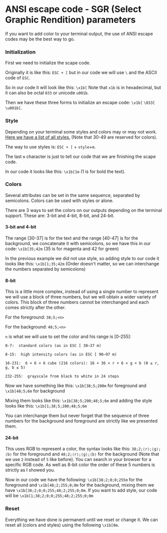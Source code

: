 # ANSI escape code - SGR (Select Graphic Rendition) parameters

If you want to add color to your terminal output, the use of ANSI escape codes may be the best way to go.

### Initialization

First we need to initialize the scape code.

Originally it is like this: `ESC + [` but in our code we will use ` \ ` and the ASCII code of `ESC`.

So in our code it will look like this: `\x1b[` Note that `x1b` is in hexadecimal, but it can also be octal `033` or unicode `u001b`.

Then we have these three forms to initialize an escape code: `\x1b[` `\033[` `\u001b[`.

### Style

Depending on your terminal some styles and colors may or may not work. [Here we have a list of all styles.](https://en.wikipedia.org/wiki/ANSI_escape_code#SGR) (Note that 30-49 are reserved for colors).

The way to use styles is: `ESC + [` + `style`+`m`.

The last `m` character is just to tell our code that we are finishing the scape code.

In our code it looks like this: `\x1b[1m` (1 is for bold the text).

### Colors

Several attributes can be set in the same sequence, separated by semicolons. Colors can be used with styles or alone.

There are 3 ways to set the colors on our outputs depending on the terminal support. These are: 3-bit and 4-bit, 8-bit, and 24-bit.

#### 3-bit and 4-bit

The range [30-37] is for the text and the range [40-47] is for the background, we concatenate it with semicolons, so we have this in our code: `\x1b[35;42m` (35 is for magenta and 42 for green)

In the previous example we did not use style, so adding style to our code it looks like this: `\x1b[1;35;42m` (Order doesn't matter, so we can interchange the numbers separated by semicolons)

#### 8-bit

This is a little more complex, instead of using a single number to represent we will use a block of three numbers, but we will obtain a wider variety of colors. This block of three numbers cannot be interchanged and each comes strictly after the other.

For the foreground: `38;5;<n>`

For the background: `48;5;<n>`

`n` is what we will use to set the color and his range is [0-255]:

    0-7:  standard colors (as in ESC [ 30–37 m)

    8-15:  high intensity colors (as in ESC [ 90–97 m)

    16-231:  6 × 6 × 6 cube (216 colors): 16 + 36 × r + 6 × g + b (0 ≤ r, g, b ≤ 5)

    232-255:  grayscale from black to white in 24 steps

Now we have something like this: `\x1b[38;5;200m` for foreground and `\x1b[48;5;6m` for background

Mixing them looks like this: `\x1b[38;5;200;48;5;6m` and adding the style looks like this: `\x1b[1;38;5;200;48;5;6m`

You can interchange them but never forget that the sequence of three numbers for the background and foreground are strictly like we presented them.

#### 24-bit

This uses RGB to represent a color, the syntax looks like this: `38;2;⟨r⟩;⟨g⟩;⟨b⟩` for the foreground and `48;2;⟨r⟩;⟨g⟩;⟨b⟩` for the background (Note that we use `2` instead of `5` like before). You can search in your browser for a specific RGB code. As well as 8-bit color the order of these 5 numbers is strictly as I showed you.

Now in our code we have the following: `\x1b[38;2;0;0;255m` for the foreground and `\x1b[48;2;255;0;0m` for the background, mixing them we have `\x1b[38;2;0;0;255;48;2;255;0;0m`. If you want to add style, our code will be `\x1b[1;38;2;0;0;255;48;2;255;0;0m`

### Reset

Everything we have done is permanent until we reset or change it. We can reset all (colors and styles) using the following `\x1b[0m`.